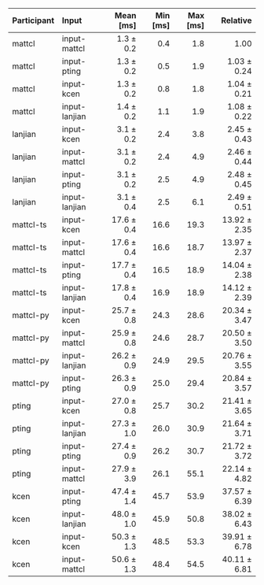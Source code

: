| Participant | Input | Mean [ms] | Min [ms] | Max [ms] | Relative |
|:---|:---|---:|---:|---:|---:|
| mattcl | input-mattcl | 1.3 ± 0.2 | 0.4 | 1.8 | 1.00 |
| mattcl | input-pting | 1.3 ± 0.2 | 0.5 | 1.9 | 1.03 ± 0.24 |
| mattcl | input-kcen | 1.3 ± 0.2 | 0.8 | 1.8 | 1.04 ± 0.21 |
| mattcl | input-lanjian | 1.4 ± 0.2 | 1.1 | 1.9 | 1.08 ± 0.22 |
| lanjian | input-kcen | 3.1 ± 0.2 | 2.4 | 3.8 | 2.45 ± 0.43 |
| lanjian | input-mattcl | 3.1 ± 0.2 | 2.4 | 4.9 | 2.46 ± 0.44 |
| lanjian | input-pting | 3.1 ± 0.2 | 2.5 | 4.9 | 2.48 ± 0.45 |
| lanjian | input-lanjian | 3.1 ± 0.4 | 2.5 | 6.1 | 2.49 ± 0.51 |
| mattcl-ts | input-kcen | 17.6 ± 0.4 | 16.6 | 19.3 | 13.92 ± 2.35 |
| mattcl-ts | input-mattcl | 17.6 ± 0.4 | 16.6 | 18.7 | 13.97 ± 2.37 |
| mattcl-ts | input-pting | 17.7 ± 0.4 | 16.5 | 18.9 | 14.04 ± 2.38 |
| mattcl-ts | input-lanjian | 17.8 ± 0.4 | 16.9 | 18.9 | 14.12 ± 2.39 |
| mattcl-py | input-kcen | 25.7 ± 0.8 | 24.3 | 28.6 | 20.34 ± 3.47 |
| mattcl-py | input-mattcl | 25.9 ± 0.8 | 24.6 | 28.7 | 20.50 ± 3.50 |
| mattcl-py | input-lanjian | 26.2 ± 0.9 | 24.9 | 29.5 | 20.76 ± 3.55 |
| mattcl-py | input-pting | 26.3 ± 0.9 | 25.0 | 29.4 | 20.84 ± 3.57 |
| pting | input-kcen | 27.0 ± 0.8 | 25.7 | 30.2 | 21.41 ± 3.65 |
| pting | input-lanjian | 27.3 ± 1.0 | 26.0 | 30.9 | 21.64 ± 3.71 |
| pting | input-pting | 27.4 ± 0.9 | 26.2 | 30.7 | 21.72 ± 3.72 |
| pting | input-mattcl | 27.9 ± 3.9 | 26.1 | 55.1 | 22.14 ± 4.82 |
| kcen | input-pting | 47.4 ± 1.4 | 45.7 | 53.9 | 37.57 ± 6.39 |
| kcen | input-lanjian | 48.0 ± 1.0 | 45.9 | 50.8 | 38.02 ± 6.43 |
| kcen | input-kcen | 50.3 ± 1.3 | 48.5 | 53.3 | 39.91 ± 6.78 |
| kcen | input-mattcl | 50.6 ± 1.3 | 48.4 | 54.5 | 40.11 ± 6.81 |
